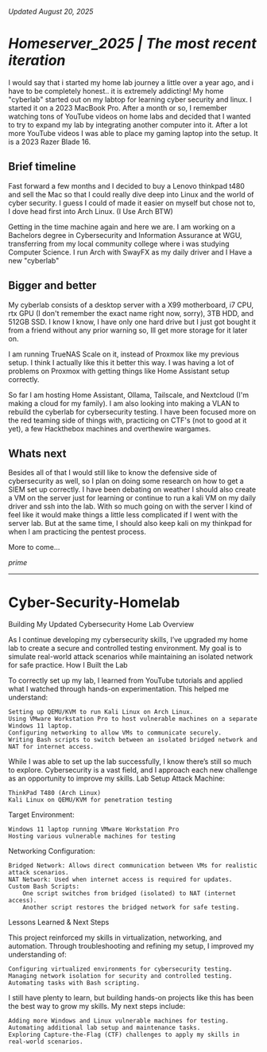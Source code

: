 *Updated August 20, 2025*

*<h1>Homeserver_2025 | The most recent iteration</h1>*  

 
  I would say that i started my home lab journey a little over a year ago, and i have to be completely honest.. it is extremely addicting! My home "cyberlab" started out on my labtop for learning cyber security and linux. I started it on a 2023 MacBook Pro. After a month or so, I remember watching tons of YouTube videos on home labs and decided that I wanted to try to expand my lab by integrating another computer into it. After a lot more YouTube videos I was able to place my gaming laptop into the setup. It is a 2023 Razer Blade 16.

## Brief timeline

  Fast forward a few months and I decided to buy a Lenovo thinkpad t480 and sell the Mac so that I could really dive deep into Linux and the world of cyber security. I guess I could of made it easier on myself but chose not to, I dove head first into Arch Linux. (I Use Arch BTW) 

  Getting in the time machine again and here we are. I am working on a Bachelors degree in Cybersecurity and Information Assurance at WGU, transferring from my local community college where i was studying Computer Science. I run Arch with SwayFX as my daily driver and I Have a new "cyberlab"

## Bigger and better

  My cyberlab consists of a desktop server with a X99 motherboard, i7 CPU, rtx GPU (I don't remember the exact name right now, sorry), 3TB HDD, and 512GB SSD. I know I know, I have only one hard drive but I just got bought it from a friend without any prior warning so, Ill get more storage for it later on. 

  I am running TrueNAS Scale on it, instead of Proxmox like my previous setup. I think I actually like this it better this way. I was having a lot of problems on Proxmox with getting things like Home Assistant setup correctly. 

  So far I am hosting Home Assistant, Ollama, Tailscale, and Nextcloud (I'm making a cloud for my family). I am also looking into making a VLAN to rebuild the cyberlab for cybersecurity testing. I have been focused more on the red teaming side of things with, practicing on CTF's (not to good at it yet), a few Hackthebox machines and overthewire wargames. 

## Whats next 

  Besides all of that I would still like to know the defensive side of cybersecurity as well, so I plan on doing some research on how to get a SIEM set up correctly. I have been debating on weather I should also create a VM on the server just for learning or continue to run a kali VM on my daily driver and ssh into the lab. With so much going on with the server I kind of feel like it would make things a little less complicated if I went with the server lab. But at the same time, I should also keep kali on my thinkpad for when I am practicing the pentest process. 

More to come...
  
  *prime* 


---

<h1>Cyber-Security-Homelab</h1>

Building My Updated Cybersecurity Home Lab
Overview

As I continue developing my cybersecurity skills, I’ve upgraded my home lab to create a secure and controlled testing environment. My goal is to simulate real-world attack scenarios while maintaining an isolated network for safe practice.
How I Built the Lab

To correctly set up my lab, I learned from YouTube tutorials and applied what I watched through hands-on experimentation. This helped me understand:

    Setting up QEMU/KVM to run Kali Linux on Arch Linux.
    Using VMware Workstation Pro to host vulnerable machines on a separate Windows 11 laptop.
    Configuring networking to allow VMs to communicate securely.
    Writing Bash scripts to switch between an isolated bridged network and NAT for internet access.

While I was able to set up the lab successfully, I know there’s still so much to explore. Cybersecurity is a vast field, and I approach each new challenge as an opportunity to improve my skills.
Lab Setup
Attack Machine:

    ThinkPad T480 (Arch Linux)
    Kali Linux on QEMU/KVM for penetration testing

Target Environment:

    Windows 11 laptop running VMware Workstation Pro
    Hosting various vulnerable machines for testing

Networking Configuration:

    Bridged Network: Allows direct communication between VMs for realistic attack scenarios.
    NAT Network: Used when internet access is required for updates.
    Custom Bash Scripts:
        One script switches from bridged (isolated) to NAT (internet access).
        Another script restores the bridged network for safe testing.

Lessons Learned & Next Steps

This project reinforced my skills in virtualization, networking, and automation. Through troubleshooting and refining my setup, I improved my understanding of:

    Configuring virtualized environments for cybersecurity testing.
    Managing network isolation for security and controlled testing.
    Automating tasks with Bash scripting.

I still have plenty to learn, but building hands-on projects like this has been the best way to grow my skills. My next steps include:

    Adding more Windows and Linux vulnerable machines for testing.
    Automating additional lab setup and maintenance tasks.
    Exploring Capture-the-Flag (CTF) challenges to apply my skills in real-world scenarios.
